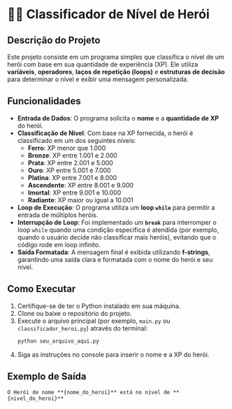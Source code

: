 # 🦸‍♂️ Classificador de Nível de Herói

## Descrição do Projeto

Este projeto consiste em um programa simples que classifica o nível de um herói com base em sua quantidade de experiência (XP). Ele utiliza **variáveis**, **operadores**, **laços de repetição (loops)** e **estruturas de decisão** para determinar o nível e exibir uma mensagem personalizada.

## Funcionalidades

  * **Entrada de Dados**: O programa solicita o **nome** e a **quantidade de XP** do herói.
  * **Classificação de Nível**: Com base na XP fornecida, o herói é classificado em um dos seguintes níveis:
      * **Ferro**: XP menor que 1.000
      * **Bronze**: XP entre 1.001 e 2.000
      * **Prata**: XP entre 2.001 e 5.000
      * **Ouro**: XP entre 5.001 e 7.000
      * **Platina**: XP entre 7.001 e 8.000
      * **Ascendente**: XP entre 8.001 e 9.000
      * **Imortal**: XP entre 9.001 e 10.000
      * **Radiante**: XP maior ou igual a 10.001
  * **Loop de Execução**: O programa utiliza um **loop `while`** para permitir a entrada de múltiplos heróis.
  * **Interrupção de Loop**: Foi implementado um **`break`** para interromper o loop `while` quando uma condição específica é atendida (por exemplo, quando o usuário decide não classificar mais heróis), evitando que o código rode em loop infinito.
  * **Saída Formatada**: A mensagem final é exibida utilizando **f-strings**, garantindo uma saída clara e formatada com o nome do herói e seu nível.

## Como Executar

1.  Certifique-se de ter o Python instalado em sua máquina.
2.  Clone ou baixe o repositório do projeto.
3.  Execute o arquivo principal (por exemplo, `main.py` ou `classificador_heroi.py`) através do terminal:
    ```bash
    python seu_arquivo_aqui.py
    ```
4.  Siga as instruções no console para inserir o nome e a XP do herói.

## Exemplo de Saída

```
O Herói de nome **{nome_do_heroi}** está no nível de **{nivel_do_heroi}**
```
